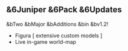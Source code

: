 ## &6Juniper &6Pack &6Updates
 &bTwo &bMajor &bAdditions &bin &bv1.2!
+ Figura [ extensive custom models ]
+ Live in-game world-map
